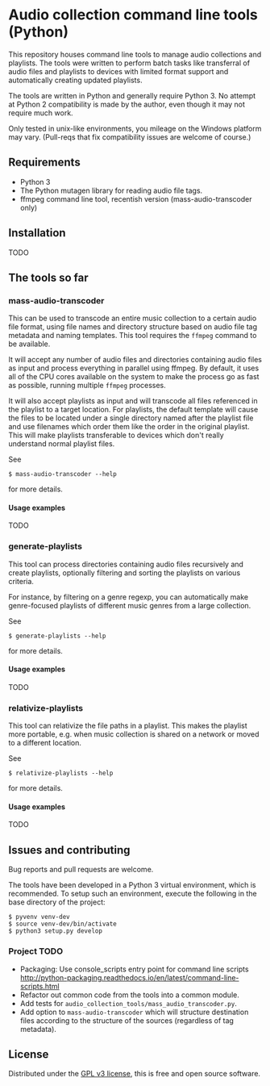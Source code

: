 # Audio collection command line tools (Python)

This repository houses command line tools to manage audio collections
and playlists. The tools were written to perform batch tasks like
transferral of audio files and playlists to devices with limited
format support and automatically creating updated playlists.

The tools are written in Python and generally require Python 3. No
attempt at Python 2 compatibility is made by the author, even though
it may not require much work.

Only tested in unix-like environments, you mileage on the Windows
platform may vary. (Pull-reqs that fix compatibility issues are welcome
of course.)

## Requirements

- Python 3
- The Python mutagen library for reading audio file tags.
- ffmpeg command line tool, recentish version (mass-audio-transcoder
  only)

## Installation

TODO

## The tools so far

### mass-audio-transcoder

This can be used to transcode an entire music collection to a certain
audio file format, using file names and directory structure based on
audio file tag metadata and naming templates. This tool requires the
`ffmpeg` command to be available.

It will accept any number of audio files and directories containing
audio files as input and process everything in parallel using ffmpeg.
By default, it uses all of the CPU cores available on the system to
make the process go as fast as possible, running multiple `ffmpeg`
processes.

It will also accept playlists as input and will transcode all files
referenced in the playlist to a target location. For playlists, the
default template will cause the files to be located under a single
directory named after the playlist file and use filenames which order
them like the order in the original playlist. This will make playlists
transferable to devices which don't really understand normal playlist
files.

See

    $ mass-audio-transcoder --help
    
for more details.


#### Usage examples

TODO


### generate-playlists

This tool can process directories containing audio files recursively
and create playlists, optionally filtering and sorting the playlists
on various criteria.

For instance, by filtering on a genre regexp, you can automatically
make genre-focused playlists of different music genres from a large
collection.

See

    $ generate-playlists --help
    
for more details.


#### Usage examples

TODO


### relativize-playlists

This tool can relativize the file paths in a playlist. This makes the
playlist more portable, e.g. when music collection is shared on a
network or moved to a different location.

See

    $ relativize-playlists --help
    
for more details.

#### Usage examples

TODO

## Issues and contributing
Bug reports and pull requests are welcome.

The tools have been developed in a Python 3 virtual environment, which
is recommended. To setup such an environment, execute the following in
the base directory of the project:

    $ pyvenv venv-dev
    $ source venv-dev/bin/activate
    $ python3 setup.py develop

### Project TODO

- Packaging: Use console_scripts entry point for command line scripts
  http://python-packaging.readthedocs.io/en/latest/command-line-scripts.html
- Refactor out common code from the tools into a common module.
- Add tests for `audio_collection_tools/mass_audio_transcoder.py`.
- Add option to `mass-audio-transcoder` which will structure
  destination files according to the structure of the sources
  (regardless of tag metadata).

## License

Distributed under the [GPL v3
license](https://opensource.org/licenses/GPL-3.0), this is free and
open source software.
